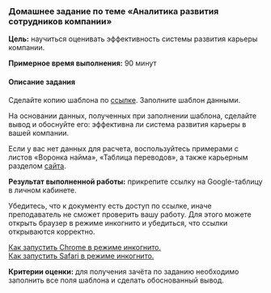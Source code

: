 ### Домашнее задание по теме «Аналитика развития сотрудников компании»

**Цель:** научиться оценивать эффективность системы развития карьеры компании.

**Примерное время выполнения:** 90 минут

#### Описание задания
Сделайте копию шаблона по [ссылке](https://docs.google.com/spreadsheets/d/1pwqZPgLV3bxvT5U4YRbJsGc7_WFWFyE5fXQF5RNuCXQ/copy). Заполните шаблон данными.

На основании данных, полученных при заполнении шаблона, сделайте вывод и обоснуйте его: эффективна ли система развития карьеры в вашей компании.

Если у вас нет данных для расчета, воспользуйтесь примерами с листов «Воронка найма», «Таблица переводов», а также карьерным разделом [сайта](https://youthempowered.ru/). 

**Результат выполненной работы:** прикрепите cсылку на Google-таблицу в личном кабинете.

Убедитесь, что к документу есть доступ по ссылке, иначе преподаватель не сможет проверить вашу работу. Для этого можете открыть браузер в режиме инкогнито и убедиться, что ссылки открываются корректно.

[Как запустить Chrome в режиме инкогнито.](https://support.google.com/chrome/answer/95464?co=GENIE.Platform%3DDesktop&hl=ru)  
[Как запустить Safari в режиме инкогнито.](https://support.apple.com/ru-ru/guide/safari/ibrw1069/mac)

**Критерии оценки:** для получения зачёта по заданию необходимо заполнить все поля шаблона и сделать обоснованный вывод.
